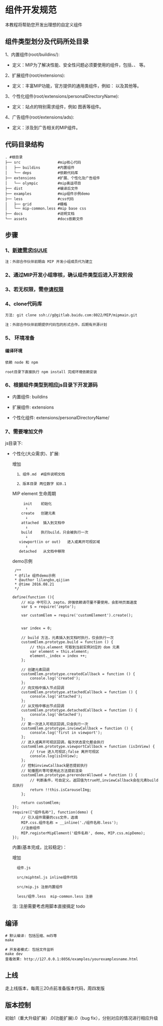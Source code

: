 # 组件开发规范

本教程将帮助您开发出理想的自定义组件

## 组件类型划分及代码所处目录

1、内置组件(root/buildins/): 
    
* 定义：MIP为了解决性能、安全性问题必须要使用的组件，包括<mip-img>、<mip-video>、<mip-pixl> 等。

2、扩展组件(root/extensions): 
    
* 定义：丰富MIP功能，官方提供的通用类组件，例如：<mip-iframe> 以及其他等。

3、个性化组件(root/extensions/personalDirectoryName): 

* 定义：站点的特别需求组件，例如 图表等组件。

4、广告组件(root/extensions/ads): 

* 定义：涉及到广告相关的MIP组件。

## 代码目录结构
```
. #根目录
├── src                 #mip核心代码
│   ├── buildins        #内置组件
│   └── deps            #依赖代码库
├── extensions          #扩展、个性化及广告组件
│   └── olympic         #mip奥运项目
├── dist                #编译后文件
├── examples            #mip组件示例demo
├── less                #css代码
│   ├── grid            #栅格
│   └── mip-common.less #mip base css
├── docs                #说明文档
└── assets              #docs依赖文件
```

## 步骤

### 1、[新建需求ISUUE](http://gitlab.baidu.com/MIP/mipmain/issues)

    注：外部合作伙伴前期由 MIP 开发小组成员代为建立

### 2、通过MIP开发小组审核，确认组件类型后进入开发阶段

### 3、若无权限，需[申请权限](mailto:lilangbo@baidu.com/shenzhou@baidu.com)

### 4、clone代码库

    方法: git clone ssh://g@gitlab.baidu.com:8022/MIP/mipmain.git 
        
    注：外部合作伙伴前期提供代码包的形式合作，后期有开源计划

### 5、 环境准备

#### 编译环境

    依赖 node 和 npm

    root目录下直接执行 npm install 完成环境依赖安装

### 6、根据组件类型到相应js目录下开发源码

- 内置组件: buildins

- 扩展组件: extensions

- 个性化组件: extensions/personalDirectoryName/
    
### 7、需要增加文件

js目录下:
    
- 个性化(大众需求)、扩展: 
        
    增加 

        1、组件.md  #组件说明文档

        2、版本目录 两位数字 如0.1 
    
    MIP element 生命周期
    ```
         init    初始化  
          ↓  
        create   创建元素  
          ↓  
        attached  插入到文档中  
          ↓   
        build    执行build，只会被执行一次   
          ↓     
       viewport(in or out)   进入或离开可视区域   
          ↓    
       detached   从文档中移除
    ```


	demo示例
	        
	```
	 /**
	 * @file 组件demo示例
	 * @author lilangbo,qijian
	 * @time 2016.08.21
	 */

	define(function (){
        // mip 中可引入 zepto，非强依赖请尽量不要使用，会影响页面速度
        var $ = require('zepto');
        
	    var customElem = require('customElement').create();


        var index = 0;

        // build 方法，元素插入到文档时执行，仅会执行一次
        customElem.prototype.build = function () {
            // this.element 可取到当前实例对应的 dom 元素
            var element = this.element;
            element._index = index ++;
        };

        // 创建元素回调
        customElem.prototype.createdCallback = function () {
            console.log('created');
        };
        // 向文档中插入节点回调
        customElem.prototype.attachedCallback = function () {
            console.log('attached');
        };
        // 从文档中移出节点回调
        customElem.prototype.detachedCallback = function () {
            console.log('detached');
        };
        // 第一次进入可视区回调,只会执行一次
        customElem.prototype.inviewCallback = function () {
            console.log('first in viewport');
        };
        // 进入或离开可视区回调，每次状态变化都会执行
        customElem.prototype.viewportCallback = function (isInView) {
            // true 进入可视区;false 离开可视区
            console.log(isInView);
        };
        // 控制inviewCallback是否提前执行
        // 轮播图片等可使用此方法提前渲染
        customElem.prototype.prerenderAllowed = function () {
            // 判断条件，可自定义。返回值为true时,inviewCallback会在元素build后执行
            return !!this.isCarouselImg;
        };

	    return customElem;
	});
	require(["组件名称"], function(demo) {
	    // 引入组件需要的css文件，选填
	    MIP.css.组件名称 = __inline('./组件名称.less');
	    //注册组件
	    MIP.registerMipElement('组件名称', demo, MIP.css.mipDemo);
	});

	```



    内置(基本完成，比较稳定)：

    增加 

        组件.js  

        src/miphtml.js inline组件代码  

        src/mip.js 注册内置组件

        less/组件.less  mip-common.less 注册

    注: 注册需要考虑用脚本直接搞定 todo

## 编译

```
# 默认编译: 包括压缩、md5等
make

# 开发者模式: 包括文件监听
make dev
查看效果: http://127.0.0.1:8056/examples/yourexamplesname.html

```

## 上线

走上线版本，每周三20点前准备版本代码，周四发版

## 版本控制

初始1（重大升级扩展）.0(功能扩展).0（bug fix），分别对应的情况进行相应升级
